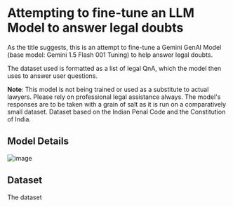 # Attempting to fine-tune an LLM Model to answer legal doubts
As the title suggests, this is an attempt to fine-tune a Gemini GenAI Model (base model: Gemini 1.5 Flash 001 Tuning) to help answer legal doubts.

The dataset used is formatted as a list of legal QnA, which the model then uses to answer user questions.

**Note**: This model is not being trained or used as a substitute to actual lawyers. Please rely on professional legal assistance always. The model's responses are to be taken with a grain of salt as it is run on a comparatively small dataset. Dataset based on the Indian Penal Code and the Constitution of India.

## Model Details
![image](https://github.com/user-attachments/assets/a44c141c-7649-434b-b25a-06700e02c109)

## Dataset
The dataset
